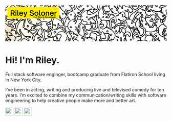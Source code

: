 <head>
  <link rel="stylesheet" href="https://cdn.jsdelivr.net/gh/devicons/devicon@v2.15.1/devicon.min.css">
</head>
<body>
<img src="public/GHheader2.png" />
<h1>Hi! I'm Riley.</h1>
<p>Full stack software enginger, bootcamp graduate from Flatiron School living in New York City.</p>
<p>I’ve been in acting, writing and producing live and televised comedy for ten years. I’m excited to combine my communication/writing skills with software engineering to help creative people make more and better art.
</p>
<div className="imgDiv">
<img src="https://cdn.jsdelivr.net/gh/devicons/devicon/icons/javascript/javascript-original.svg" height="25px" width="25px" />
<img src="https://cdn.jsdelivr.net/gh/devicons/devicon/icons/react/react-original.svg" height="25px" width="25px" />  
<img src="https://cdn.jsdelivr.net/gh/devicons/devicon/icons/rails/rails-plain.svg" height="25px" width="25px" />
</div>     
</body>
